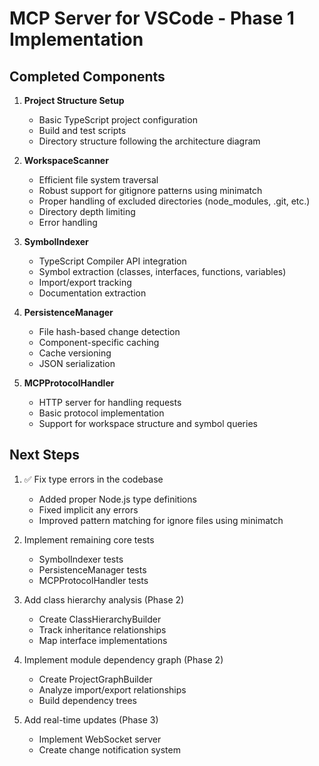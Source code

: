 # MCP Server for VSCode - Phase 1 Implementation

## Completed Components

1. **Project Structure Setup**

   - Basic TypeScript project configuration
   - Build and test scripts
   - Directory structure following the architecture diagram

2. **WorkspaceScanner**

   - Efficient file system traversal
   - Robust support for gitignore patterns using minimatch
   - Proper handling of excluded directories (node_modules, .git, etc.)
   - Directory depth limiting
   - Error handling

3. **SymbolIndexer**

   - TypeScript Compiler API integration
   - Symbol extraction (classes, interfaces, functions, variables)
   - Import/export tracking
   - Documentation extraction

4. **PersistenceManager**

   - File hash-based change detection
   - Component-specific caching
   - Cache versioning
   - JSON serialization

5. **MCPProtocolHandler**
   - HTTP server for handling requests
   - Basic protocol implementation
   - Support for workspace structure and symbol queries

## Next Steps

1. ✅ Fix type errors in the codebase

   - Added proper Node.js type definitions
   - Fixed implicit any errors
   - Improved pattern matching for ignore files using minimatch

2. Implement remaining core tests

   - SymbolIndexer tests
   - PersistenceManager tests
   - MCPProtocolHandler tests

3. Add class hierarchy analysis (Phase 2)

   - Create ClassHierarchyBuilder
   - Track inheritance relationships
   - Map interface implementations

4. Implement module dependency graph (Phase 2)

   - Create ProjectGraphBuilder
   - Analyze import/export relationships
   - Build dependency trees

5. Add real-time updates (Phase 3)
   - Implement WebSocket server
   - Create change notification system
